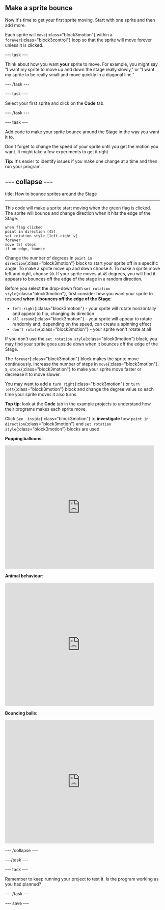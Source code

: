 ## Make a sprite bounce

Now it's time to get your first sprite moving. Start with one sprite and then add more. 

Each sprite will `move`{:class="block3motion"} within a `forever`{:class="block3control"} loop so that the sprite will move forever unless it is clicked.


--- task ---

Think about how you want **your** sprite to move. For example, you might say "I want my sprite to move up and down the stage really slowly," or "I want my sprite to be really small and move quickly in a diagonal line."

--- /task ---

--- task ---

Select your first sprite and click on the **Code** tab. 

--- /task ---

--- task ---

Add code to make your sprite bounce around the Stage in the way you want it to. 

Don't forget to change the speed of your sprite until you get the motion you want. It might take a few experiments to get it right.

**Tip:** It's easier to identify issues if you make one change at a time and then run your program.

--- collapse ---
---

title: How to bounce sprites around the Stage

---

This code will make a sprite start moving when the green flag is clicked. The sprite will bounce and change direction when it hits the edge of the Stage. 

```blocks3
when flag clicked
point in direction (45)
set rotation style [left-right v]
forever
move (5) steps
if on edge, bounce
```

Change the number of degrees in `point in direction`{:class="block3motion"} block to start your sprite off in a specific angle. To make a sprite move up and down choose `0`. To make a sprite move left and right, choose `90`. If your sprite moves at `45` degrees, you will find it appears to bounces off the edge of the stage in a random direction. 

Before you select the drop-down from `set rotation style`{:class="block3motion"}, first consider how you want your sprite to respond **when it bounces off the edge of the Stage**:
+ `left-right`{:class="block3motion"} - your sprite will rotate horizontally and appear to flip, changing its direction
+ `all around`{:class="block3motion"} - your sprite will appear to rotate randomly and, depending on the speed, can create a spinning effect
+ `don't rotate`{:class="block3motion"} - your sprite won't rotate at all

If you don't use the `set rotation style`{:class="block3motion"} block, you may find your sprite goes upside down when it bounces off the edge of the Stage.

The `forever`{:class="block3motion"} block makes the sprite move continuously. Increase the number of steps in `move`{:class="block3motion"}, `5`, `steps`{:class="block3motion"} to make your sprite move faster or decrease it to move slower. 

You may want to add a `turn right`{:class="block3motion"} or `turn left`{:class="block3motion"} block and change the degree value so each time your sprite moves it also turns.

**Top tip**: look at the **Code** tab in the example projects to understand how their programs makes each sprite move. 

Click `See  inside`{:class="block3motion"} to **investigate** how `point in direction`{:class="block3motion"} and `set rotation style`{:class="block3motion"} blocks are used.

**Popping balloons**:
<div class="scratch-preview">
  <iframe src="https://scratch.mit.edu/projects/425346741/embed" allowtransparency="true" width="485" height="402" frameborder="0" scrolling="no" allowfullscreen></iframe>
</div>

**Animal behaviour**:
<div class="scratch-preview">
  <iframe allowtransparency="true" width="485" height="402" src="https://scratch.mit.edu/projects/embed/433177517/?autostart=false" frameborder="0"></iframe>
</div>

**Bouncing balls**:
<div class="scratch-preview">
  <iframe allowtransparency="true" width="485" height="402" src="https://scratch.mit.edu/projects/embed/425675232/?autostart=false" frameborder="0"></iframe>
</div>

--- /collapse --- 

---/task ---

--- task ---

Remember to keep running your project to test it. Is the program working as you had planned?

--- /task ---

--- save ---
